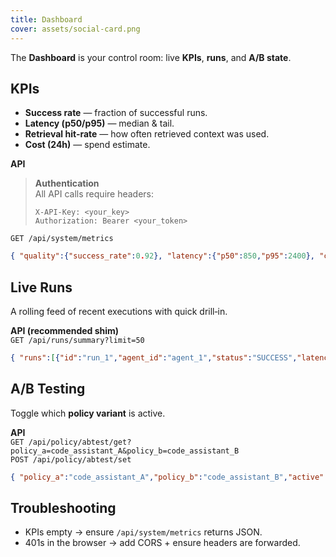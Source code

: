 ```yaml
---
title: Dashboard
cover: assets/social-card.png
---
```


The **Dashboard** is your control room: live **KPIs**, **runs**, and **A/B state**.

## KPIs
- **Success rate** — fraction of successful runs.  
- **Latency (p50/p95)** — median & tail.  
- **Retrieval hit‑rate** — how often retrieved context was used.  
- **Cost (24h)** — spend estimate.

**API**  
> **Authentication**  
> All API calls require headers:  
> ```http
> X-API-Key: <your_key>
> Authorization: Bearer <your_token>
> ```

`GET /api/system/metrics`  
```json
{ "quality":{"success_rate":0.92}, "latency":{"p50":850,"p95":2400}, "cost":{"usd_24h":7.43}, "retrieval":{"hit_rate":0.64} }
```

## Live Runs
A rolling feed of recent executions with quick drill‑in.

**API (recommended shim)**  
`GET /api/runs/summary?limit=50`  
```json
{ "runs":[{"id":"run_1","agent_id":"agent_1","status":"SUCCESS","latency_ms":920,"cost_usd":0.02,"started_at":"2025-08-10T12:00:00Z"}], "total": 1 }
```

## A/B Testing
Toggle which **policy variant** is active.

**API**  
`GET /api/policy/abtest/get?policy_a=code_assistant_A&policy_b=code_assistant_B`  
`POST /api/policy/abtest/set`  
```json
{ "policy_a":"code_assistant_A","policy_b":"code_assistant_B","active":"A"}
```

## Troubleshooting
- KPIs empty → ensure `/api/system/metrics` returns JSON.
- 401s in the browser → add CORS + ensure headers are forwarded.
